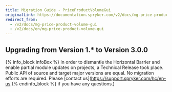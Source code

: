 ```yaml
---
title: Migration Guide - PriceProductVolumeGui
originalLink: https://documentation.spryker.com/v2/docs/mg-price-product-volume-gui
redirect_from:
  - /v2/docs/mg-price-product-volume-gui
  - /v2/docs/en/mg-price-product-volume-gui
---
```


## Upgrading from Version 1.* to Version 3.0.0
{% info_block infoBox %}
In order to dismantle the Horizontal Barrier and enable partial module updates on projects, a Technical Release took place. Public API of source and target major versions are equal. No migration efforts are required. Please [contact us](https://support.spryker.com/hc/en-us
{% endinfo_block %} if you have any questions.)
